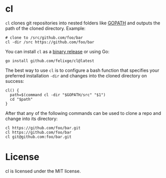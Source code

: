 # cl

`cl` clones git repositories into nested folders like [GOPATH](https://golang.org/doc/gopath_code#Workspaces) and outputs the path of the cloned directory. Example:

```
# clone to /src/github.com/foo/bar
cl -dir /src https://github.com/foo/bar
```

You can install `cl` as a [binary release](https://github.com/felixge/cl/releases) or using Go:

```
go install github.com/felixge/cl@latest
```

The best way to use `cl` is to configure a bash function that specifies your preferred installation `-dir` and changes into the cloned directory on success:

```
cl() {
  path=$(command cl -dir "$GOPATH/src" "$1")
  cd "$path"
}
```

After that any of the following commands can be used to clone a repo and change into its directory:

```
cl https://github.com/foo/bar.git
cl https://github.com/foo/bar
cl git@github.com:foo/bar.git
```

# License

cl is licensed under the MIT license.
